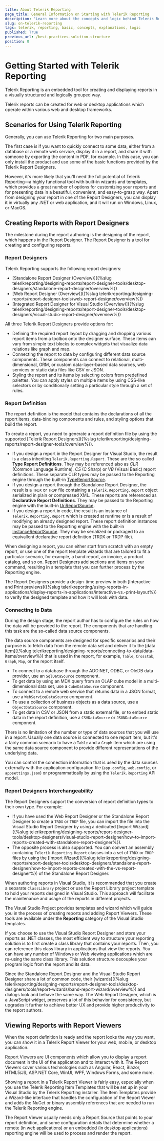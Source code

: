 ```yaml
---
title: About Telerik Reporting
page_title: General Information on Starting with Telerik Reporting
description: "Learn more about the concepts and logic behind Telerik Reporting. Get general knowledge on what is Telerik Report, how you may create reports, connect them to data and preview the results."
slug: on-telerik-reporting
tags: telerik, reporting, basic, concepts, explanations, logic
published: True
previous_url: /best-practices-solution-structure
position: 0
---
```


# Getting Started with Telerik Reporting

Telerik Reporting is an embedded tool for creating and displaying reports in a visually structured and logically grouped way.

Telerik reports can be created for web or desktop applications which operate within various web and desktop frameworks.

## Scenarios for Using Telerik Reporting

Generally, you can use Telerik Reporting for two main purposes.

The first case is if you want to quickly connect to some data, either from a database or a remote web service, display it in a report, and share it with someone by exporting the content in PDF, for example. In this case, you can only install the product and use some of the basic functions provided by the Telerik Report Designers.

However, it's more likely that you'll need the full potential of Telerik Reporting&mdash;a highly functional tool with built-in wizards and templates, which provides a great number of options for customizing your reports and for presenting data in a beautiful, convenient, and easy-to-grasp way. Apart from designing your report in one of the Report Designers, you can display it in virtually any .NET or web application, and it will run on Windows, Linux, or MacOS.

## Creating Reports with Report Designers

The milestone during the report authoring is the designing of the report, which happens in the Report Designer. The Report Designer is a tool for creating and configuring reports.

### Report Designers

Telerik Reporting supports the following report designers:

* [Standalone Report Designer (Overview)]({%slug telerikreporting/designing-reports/report-designer-tools/desktop-designers/standalone-report-designer/overview%})
* [Web Report Designer (Overview)]({%slug telerikreporting/designing-reports/report-designer-tools/web-report-designer/overview%})
* [Integrated Report Designer for Visual Studio (Overview)]({%slug telerikreporting/designing-reports/report-designer-tools/desktop-designers/visual-studio-report-designer/overview%})

All three Telerik Report Designers provide options for:

* Defining the required report layout by dragging and dropping various report items from a toolbox onto the designer surface. These items can vary from simple text blocks to complex widgets that visualize data relations like graph and map.
* Connecting the report to data by configuring different data source components. These components can connect to relational, multi-dimensional, ORM, or custom data-layer-based data sources, web services or static data files like CSV or JSON.
* Styling the report and its items by selecting colors from predefined palettes. You can apply styles on multiple items by using CSS-like selectors or by conditionally setting a particular style through a set of rules.

### Report Definition

The report definition is the model that contains the declarations of all the report items, data-binding components and rules, and styling options that build the report.

To create a report, you need to generate a report definition file by using the supported [Telerik Report Designers]({%slug telerikreporting/designing-reports/report-designer-tools/overview%}).

* If you design a report in the Report Designer for Visual Studio, the result is a class inheriting `Telerik.Reporting.Report`. These are the so called __Type Report Definitions__. They may be referenced also as _CLR_ (Common Language Runtime), _CS_ (C Sharp) or _VB_ (Visual Basic) report definitions. These separate CLR types may be passed to the Reporting engine through the built-in [TypeReportSource](/api/telerik.reporting.typereportsource).
* If you design a report through the Standalone Report Designer, the result is a `TRDX` or `TRDP` file containing a `Telerik.Reporting.Report` object serialized in plain or compressed XML. These reports are referenced as __Declarative Report Definitions__. They may be passed to the Reporting engine with the built-in [UriReportSource](/api/Telerik.Reporting.UriReportSource).
* If you design a report in code, the result is an instance of `Telerik.Reporting.Report` which is created at runtime or is a result of modifying an already designed report. These report definition instances may be passed to the Reporting engine with the built-in [InstanceReportSource](/api/Telerik.Reporting.InstanceReportSource). They may be serialized or packaged to an equivallent declarative report definition (TRDX or TRDP file).

When designing a report, you can either start from scratch with an empty report, or use one of the report template wizards that are tailored to fit a particular scenario, for example, a band report, an invoice, a product catalog, and so on. Report Designers add sections and items on your command, resulting in a template that you can further process by the Reporting engine.

The Report Designers provide a design-time preview in both [Interactive and Print previews]({%slug telerikreporting/using-reports-in-applications/display-reports-in-applications/interactive-vs.-print-layout%}) to verify the designed template and how it will look with data.

### Connecting to Data

During the design stage, the report author has to configure the rules on how the data will be provided to the report. The components that are handling this task are the so-called data source components.

The data source components are designed for specific scenarios and their purpose is to fetch data from the remote data set and deliver it to the [data item]({%slug telerikreporting/designing-reports/connecting-to-data/data-items/overview%}) that is used in the report, for example, `Table`, `Crosstab`, `Graph`, `Map`, or the report itself.

* To connect to a database through the ADO.NET, ODBC, or OleDB data provider, use an `SqlDataSource` component.
* To get data by using an MDX query from an OLAP cube model in a multi-dimensional data set, use a `CubeDataSource` component.
* To connect to a remote web service that returns data in a JSON format, use a `WebServiceDataSource` component.
* To use a collection of business objects as a data source, use a `ObjectDataSource` component.
* To get data in CSV or JSON from a static external file, or to embed static data in the report definition, use a `CSVDataSource` or `JSONDataSource` component.

There is no limitation of the number or type of data sources that you will use in a report. Usually one data source is connected to one report item, but it's a fairly common scenario to have a `Table` and a `Graph` item which are using the same data source component to provide different representations of the underlying data.

You can control the connection information that is used by the data sources externally with the application configuration file (`app.config`, `web.config`, or `appsettings.json`) or programmatically by using the `Telerik.Reporting` API model.

### Report Designers Interchangeability

The Report Designers support the conversion of report definition types to their own type. For example:

* If you have used the Web Report Designer or the Standalone Report Designer to create a `TRDX` or `TRDP` file, you can import the file into the Visual Studio Report Designer by using a dedicated [Import Wizard]({%slug telerikreporting/designing-reports/report-designer-tools/desktop-designers/visual-studio-report-designer/how-to-import-reports-created-with-standalone-report-designer%}).
* The opposite process is also supported. You can convert an assembly containing `Telerik.Reporting.Report` classes into a set of `TRDX` or `TRDP` files by using the [Import Wizard]({%slug telerikreporting/designing-reports/report-designer-tools/desktop-designers/standalone-report-designer/how-to-import-reports-created-with-the-vs-report-designer%}) of the Standalone Report Designer.

When authoring reports in Visual Studio, it is recommended that you create a separate `ClassLibrary` project or use the Report Library project template to hold your reports designed in Visual Studio. This approach will facilitate the maintenance and usage of the reports in different projects.

The Visual Studio Project provides templates and wizard which will guide you in the process of creating reports and adding Report Viewers. These tools are available under the __Reporting__ category of the Visual Studio templates.

If you choose to use the Visual Studio Report Designer and store your reports as .NET classes, the most efficient way to structure your reporting solution is to first create a class library that contains your reports. Then, you can reference this class library in applications that view the reports. You can have any number of Windows or Web viewing applications which are re-using the same class library. This solution structure decouples your program logic from the report and its data.

Since the Standalone Report Designer and the Visual Studio Report Designer share a lot of common code, their [wizards]({%slug telerikreporting/designing-reports/report-designer-tools/desktop-designers/tools/report-wizards/band-report-wizard/overview%}) and dialogs look and behave the same way. The Web Report Designer, which is a JavaScript widget, preserves a lot of this behavior for consistency, but upgrades it further to achieve better UX and provide higher productivity to the report authors.

## Viewing Reports with Report Viewers

When the report definition is ready and the report looks the way you want, you can show it in a Telerik Report Viewer for your web, mobile, or desktop application.

Report Viewers are UI components which allow you to display a report document in the UI of the application and to interact with it. The Report Viewers cover various technologies such as Angular, React, Blazor, HTML5/JS, ASP.NET Core, WinUI, WPF, Windows Forms, and some more.

Showing a report in a Telerik Report Viewer is fairly easy, especially when you use the Telerik Reporting Item Templates that will be set up in your Visual Studio by the Telerik Reporting installer. The Item Templates provide a Wizard-like interface that handles the configuration of the Report Viewer and adds the NuGet or binary assembly references that are needed to run the Telerik Reporting engine.

The Report Viewer usually needs only a Report Source that points to your report definition, and some configuration details that determine whether a remote (in web applications) or an embedded (in desktop applications) reporting engine will be used to process and render the report.
